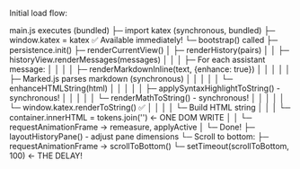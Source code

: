 Initial load flow:

main.js executes (bundled)
  ├─ import katex (synchronous, bundled)
  ├─ window.katex = katex ✅ Available immediately!
  └─ bootstrap() called
       ├─ persistence.init()
       ├─ renderCurrentView()
       │    ├─ renderHistory(pairs)
       │    │    ├─ historyView.renderMessages(messages)
       │    │    │    ├─ For each assistant message:
       │    │    │    │    ├─ renderMarkdownInline(text, {enhance: true})
       │    │    │    │    │    ├─ Marked.js parses markdown (synchronous)
       │    │    │    │    │    └─ enhanceHTMLString(html)
       │    │    │    │    │         ├─ applySyntaxHighlightToString() - synchronous!
       │    │    │    │    │         └─ renderMathToString() - synchronous!
       │    │    │    │    │              └─ window.katex.renderToString() ✅
       │    │    │    │    └─ Build HTML string
       │    │    │    └─ container.innerHTML = tokens.join('') ← ONE DOM WRITE
       │    │    └─ requestAnimationFrame → remeasure, applyActive
       │    └─ Done!
       ├─ layoutHistoryPane() - adjust pane dimensions
       └─ Scroll to bottom:
            ├─ requestAnimationFrame → scrollToBottom()
            └─ setTimeout(scrollToBottom, 100) ← THE DELAY!